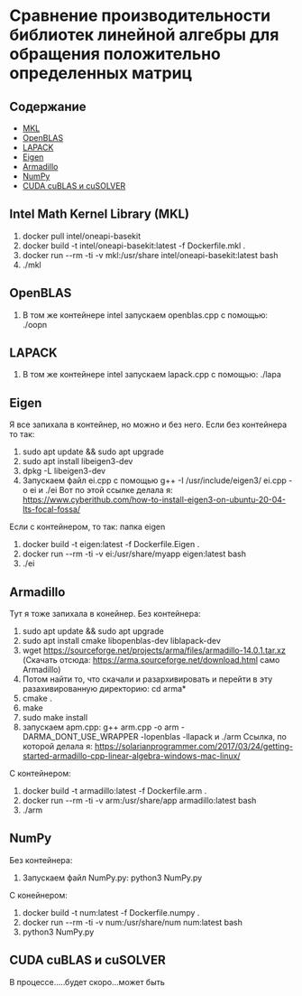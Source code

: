 # Сравнение производительности библиотек линейной алгебры для обращения положительно определенных матриц
## Содержание
- [MKL](#Intel_Math_Kernel_Library (MKL))
- [OpenBLAS](#OpenBLAS)
- [LAPACK](#LAPACK)
- [Eigen](#Eigen)
- [Armadillo](#Armadillo)
- [NumPy](#NumPy)
- [CUDA cuBLAS и cuSOLVER](#CUDA_cuBLAS_и_cuSOLVER)
  
## Intel Math Kernel Library (MKL)
1. docker pull intel/oneapi-basekit
2. docker build -t intel/oneapi-basekit:latest -f Dockerfile.mkl . 
3. docker run --rm -ti -v mkl:/usr/share intel/oneapi-basekit:latest bash
4. ./mkl

## OpenBLAS
1. В том же контейнере intel запускаем openblas.cpp c помощью: ./oopn

## LAPACK
1. В том же контейнере intel запускаем lapack.cpp с помощью: ./lapa

## Eigen
Я все запихала в контейнер, но можно и без него.
Если без контейнера то так:
1. sudo apt update && sudo apt upgrade
2. sudo apt install libeigen3-dev
3. dpkg -L libeigen3-dev
4. Запускаем файл ei.cpp с помощью g++ -I /usr/include/eigen3/ ei.cpp -o ei  и  ./ei
Вот по этой ссылке делала я:  https://www.cyberithub.com/how-to-install-eigen3-on-ubuntu-20-04-lts-focal-fossa/

Если с контейнером, то так: папка eigen
1. docker build -t eigen:latest -f Dockerfile.Eigen .
2. docker run --rm -ti -v ei:/usr/share/myapp eigen:latest bash
3. ./ei

## Armadillo
Тут я тоже запихала в конейнер.
Без контейнера:
1. sudo apt update && sudo apt upgrade
2. sudo apt install cmake libopenblas-dev liblapack-dev
3. wget https://sourceforge.net/projects/arma/files/armadillo-14.0.1.tar.xz    (Скачать отсюда: https://arma.sourceforge.net/download.html    само Armadillo)     
4. Потом найти то, что скачали и разархивировать и перейти в эту разахивированную директорию:  cd arma*
5. cmake .
6. make
7. sudo make install
8. запускаем apm.cpp:  g++ arm.cpp -o arm -DARMA_DONT_USE_WRAPPER -lopenblas -llapack  и ./arm
Ссылка, по которой делала я: https://solarianprogrammer.com/2017/03/24/getting-started-armadillo-cpp-linear-algebra-windows-mac-linux/

С контейнером:
1. docker build -t armadillo:latest -f Dockerfile.arm .
2. docker run --rm -ti -v arm:/usr/share/app armadillo:latest bash
3. ./arm
   
## NumPy
Без контейнера:
1. Запускаем файл NumPy.py:  python3 NumPy.py

С конейнером:
1. docker build -t num:latest -f Dockerfile.numpy .
2. docker run --rm -ti -v num:/usr/share/num num:latest bash
3. python3 NumPy.py

## CUDA cuBLAS и cuSOLVER
В процессе.....будет скоро...может быть

